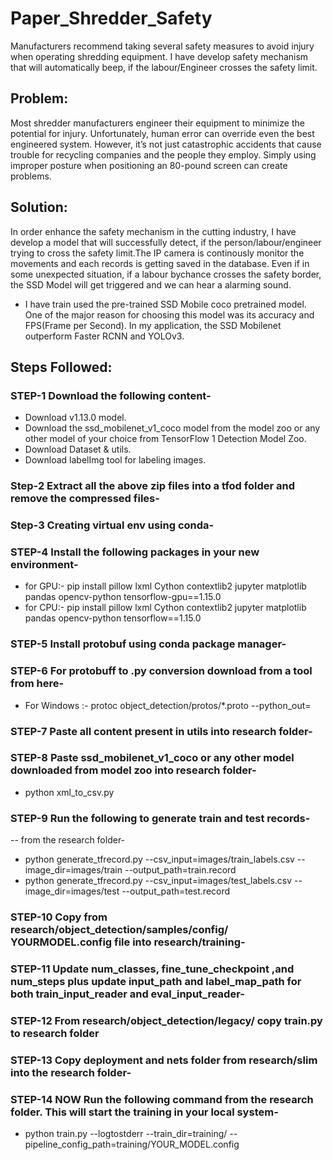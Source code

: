 # Paper_Shredder_Safety
Manufacturers recommend taking several safety measures to avoid injury when operating shredding equipment. I have develop safety mechanism that will automatically beep, if the labour/Engineer crosses the safety limit.

## Problem:
Most shredder manufacturers engineer their equipment to minimize the potential for injury. Unfortunately, human error can override even the best engineered system. However, it’s not just catastrophic accidents that cause trouble for recycling companies and the people they employ. Simply using improper posture when positioning an 80-pound screen can create problems. 

## Solution:
In order enhance the safety mechanism in the cutting industry, I have develop a model that will successfully detect, if the person/labour/engineer trying to cross the safety limit.The IP camera is continously monitor the movements and each records is getting saved in the database. Even if in some unexpected situation, if a labour bychance crosses the safety border, the SSD Model will get triggered and we can hear a alarming sound.
- I have train used the pre-trained SSD Mobile coco pretrained model. One of the major reason for choosing this model was its accuracy and FPS(Frame per Second). In my application, the SSD Mobilenet outperform Faster RCNN and YOLOv3. 

## Steps Followed:

### STEP-1 Download the following content-
- Download v1.13.0 model.
- Download the ssd_mobilenet_v1_coco model from the model zoo or any other model of your choice from TensorFlow 1 Detection Model Zoo.
- Download Dataset & utils.
- Download labelImg tool for labeling images.

### Step-2 Extract all the above zip files into a tfod folder and remove the compressed files-
### Step-3 Creating virtual env using conda-
### STEP-4 Install the following packages in your new environment-
- for GPU:-   pip install pillow lxml Cython contextlib2 jupyter matplotlib pandas opencv-python tensorflow-gpu==1.15.0
- for CPU:-   pip install pillow lxml Cython contextlib2 jupyter matplotlib pandas opencv-python tensorflow==1.15.0

### STEP-5 Install protobuf using conda package manager-
### STEP-6 For protobuff to .py conversion download from a tool from here-
- For Windows :-    protoc object_detection/protos/*.proto --python_out=

### STEP-7 Paste all content present in utils into research folder-
### STEP-8 Paste ssd_mobilenet_v1_coco or any other model downloaded from model zoo into research folder-
- python xml_to_csv.py
### STEP-9 Run the following to generate train and test records-
-- from the research folder- 
- python generate_tfrecord.py --csv_input=images/train_labels.csv --image_dir=images/train --output_path=train.record
- python generate_tfrecord.py --csv_input=images/test_labels.csv --image_dir=images/test --output_path=test.record
### STEP-10 Copy from research/object_detection/samples/config/ YOURMODEL.config file into research/training-
### STEP-11 Update num_classes, fine_tune_checkpoint ,and num_steps plus update input_path and label_map_path for both train_input_reader and eval_input_reader-

### STEP-12 From research/object_detection/legacy/ copy train.py to research folder
### STEP-13 Copy deployment and nets folder from research/slim into the research folder-
### STEP-14 NOW Run the following command from the research folder. This will start the training in your local system-
- python train.py --logtostderr --train_dir=training/ --pipeline_config_path=training/YOUR_MODEL.config
